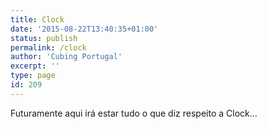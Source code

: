 ```yaml
---
title: Clock
date: '2015-08-22T13:40:35+01:00'
status: publish
permalink: /clock
author: 'Cubing Portugal'
excerpt: ''
type: page
id: 209
---
```

Futuramente aqui irá estar tudo o que diz respeito a Clock…